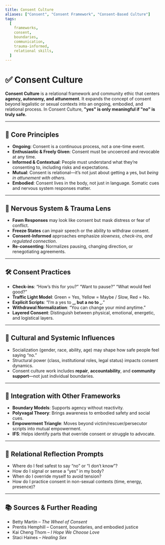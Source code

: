 ```yaml
---
title: Consent Culture
aliases: ["Consent", "Consent Framework", "Consent-Based Culture"]
tags:
  [
    frameworks,
    consent,
    boundaries,
    communication,
    trauma-informed,
    relational skills,
  ]
---
```


<!-- @format -->

# ✅ Consent Culture

**Consent Culture** is a relational framework and community ethic that centers **agency, autonomy, and attunement**. It expands the concept of consent beyond legalistic or sexual contexts into an ongoing, embodied, and relational process. In Consent Culture, **"yes" is only meaningful if "no" is truly safe.**

---

## 🔑 Core Principles

- **Ongoing**: Consent is a continuous process, not a one-time event.
- **Enthusiastic & Freely Given**: Consent must be uncoerced and revocable at any time.
- **Informed & Contextual**: People must understand what they’re consenting to, including risks and expectations.
- **Mutual**: Consent is relational—it’s not just about getting a yes, but _being in attunement with others_.
- **Embodied**: Consent lives in the body, not just in language. Somatic cues and nervous system responses matter.

---

## 🧠 Nervous System & Trauma Lens

- **Fawn Responses** may look like consent but mask distress or fear of conflict.
- **Freeze States** can impair speech or the ability to withdraw consent.
- **Consent-Informed** approaches emphasize _slowness, check-ins, and regulated connection_.
- **Re-consenting**: Normalizes pausing, changing direction, or renegotiating agreements.

---

## 🛠 Consent Practices

- **Check-ins**: “How’s this for you?” “Want to pause?” “What would feel good?”
- **Traffic Light Model**: Green = Yes, Yellow = Maybe / Slow, Red = No.
- **Explicit Scripts**: “I’m a yes to **_, but a no to _**.”
- **Withdrawal Normalization**: “You can change your mind anytime.”
- **Layered Consent**: Distinguish between physical, emotional, energetic, and logistical layers.

---

## 🧩 Cultural and Systemic Influences

- Socialization (gender, race, ability, age) may shape how safe people feel saying “no.”
- Structural power (class, institutional roles, legal status) impacts consent dynamics.
- Consent culture work includes **repair**, **accountability**, and **community support**—not just individual boundaries.

---

## 🔄 Integration with Other Frameworks

- **Boundary Models**: Supports agency without reactivity.
- **Polyvagal Theory**: Brings awareness to embodied safety and social cues.
- **Empowerment Triangle**: Moves beyond victim/rescuer/persecutor scripts into mutual empowerment.
- **IFS**: Helps identify parts that override consent or struggle to advocate.

---

## 💬 Relational Reflection Prompts

- Where do I feel safest to say “no” or “I don’t know”?
- How do I signal or sense a “yes” in my body?
- When do I override myself to avoid tension?
- How do I practice consent in non-sexual contexts (time, energy, presence)?

---

## 📚 Sources & Further Reading

- Betty Martin – _The Wheel of Consent_
- Prentis Hemphill – Consent, boundaries, and embodied justice
- Kai Cheng Thom – _I Hope We Choose Love_
- Staci Haines – _Healing Sex_
